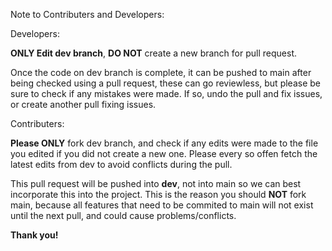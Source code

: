 Note to Contributers and Developers:

Developers:

**ONLY Edit dev branch**, **DO NOT** create a new branch for pull request.

Once the code on dev branch is complete, it can be pushed to main after being checked using a pull request, these can go reviewless, but please be sure to check if any mistakes were made. If so, undo the pull and fix issues, or create another pull fixing issues.

Contributers:

**Please ONLY** fork dev branch, and check if any edits were made to the file you edited if you did not create a new one. Please every so offen fetch the latest edits from dev to avoid conflicts during the pull.

This pull request will be pushed into **dev**, not into main so we can best incorporate this into the project. This is the reason you should **NOT** fork main, because all features that need to be commited to main will not exist until the next pull, and could cause problems/conflicts.

**Thank you!**